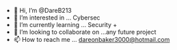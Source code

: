 - 👋 Hi, I’m @DareB213
- 👀 I’m interested in ... Cybersec 
- 🌱 I’m currently learning ... Security +
- 💞️ I’m looking to collaborate on ...any future project
- 📫 How to reach me ... dareonbaker3000@hotmail.com

<!---
DareB213/DareB213 is a ✨ special ✨ repository because its `README.md` (this file) appears on your GitHub profile.
You can click the Preview link to take a look at your changes.
--->
